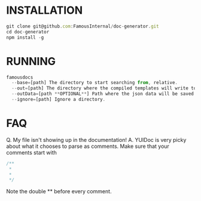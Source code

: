 
INSTALLATION
=================
```js
git clone git@github.com:FamousInternal/doc-generator.git
cd doc-generator
npm install -g
```


RUNNING
=================
```js
famousdocs 
  --base=[path] The directory to start searching from, relative.
  --out=[path] The directory where the compiled templates will write to
  --outData=[path **OPTIONAL**] Path where the json data will be saved. Useful to debug templates
  --ignore=[path] Ignore a directory.
```


FAQ
===============
Q. My file isn't showing up in the documentation!
A. 
YUIDoc is very picky about what it chooses to parse as comments. Make sure that your comments start with
```js
/**
 *
 *
 */
```

Note the double ** before every comment.
